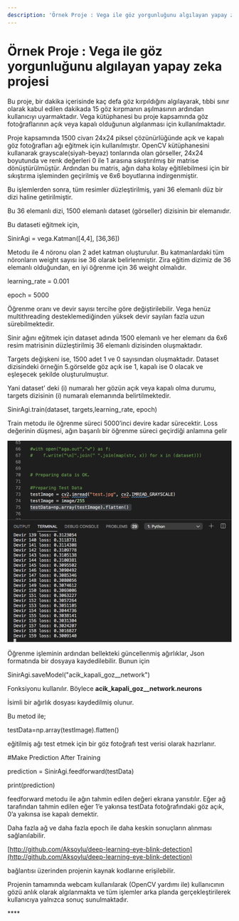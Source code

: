 ```yaml
---
description: 'Örnek Proje : Vega ile göz yorgunluğunu algılayan yapay zeka projesi'
---
```


# Örnek Proje : Vega ile göz yorgunluğunu algılayan yapay zeka projesi

Bu proje, bir dakika içerisinde kaç defa göz kırpıldığını algılayarak, tıbbi sınır olarak kabul edilen dakikada 15 göz kırpmanın aşılmasının ardından kullanıcıyı uyarmaktadır. Vega kütüphanesi bu proje kapsamında göz fotoğraflarının açık veya kapalı olduğunun algılanması için kullanılmaktadır.

Proje kapsamında 1500 civarı 24x24 piksel çözünürlüğünde açık ve kapalı göz fotoğrafları ağı eğitmek için kullanılmıştır. OpenCV kütüphanesini kullanarak grayscale\(siyah-beyaz\) tonlarında olan görseller, 24x24 boyutunda ve renk değerleri 0 ile 1 arasına sıkıştırılmış bir matrise dönüştürülmüştür. Ardından bu matris, ağın daha kolay eğitilebilmesi için bir sıkıştırma işleminden geçirilmiş ve 6x6 boyutlarına indirgenmiştir.

Bu işlemlerden sonra, tüm resimler düzleştirilmiş, yani 36 elemanlı düz bir dizi haline getirilmiştir.

Bu 36 elemanlı dizi, 1500 elemanlı dataset \(görseller\) dizisinin bir elemanıdır.

Bu dataseti eğitmek için,

SinirAgi = vega.Katman\(\[4,4\], \[36,36\]\)

Metodu ile 4 nöronu olan 2 adet katman oluşturulur. Bu katmanlardaki tüm nöronların weight sayısı ise 36 olarak belirlenmiştir. Zira eğitim dizimiz de 36 elemanlı olduğundan, en iyi öğrenme için 36 weight olmalıdır.

learning\_rate = 0.001

epoch = 5000

Öğrenme oranı ve devir sayısı tercihe göre değiştirilebilir. Vega henüz multithreading desteklemediğinden yüksek devir sayıları fazla uzun sürebilmektedir.

Sinir ağını eğitmek için dataset adında 1500 elemanlı ve her elemanı da 6x6 resim matrisinin düzleştirilmiş 36 elemanlı dizisinden oluşmaktadır.

Targets değişkeni ise, 1500 adet 1 ve 0 sayısından oluşmaktadır. Dataset dizisindeki örneğin 5.görselde göz açık ise 1, kapalı ise 0 olacak ve eşleşecek şekilde oluşturulmuştur.

Yani dataset’ deki \(i\) numaralı her gözün açık veya kapalı olma durumu, targets dizisinin \(i\) numaralı elemanında belirtilmektedir.

SinirAgi.train\(dataset, targets,learning\_rate, epoch\)

Train metodu ile öğrenme süreci 5000’inci devire kadar sürecektir. Loss değerinin düşmesi, ağın başarılı bir öğrenme süreci geçirdiği anlamına gelir

![](../../.gitbook/assets/0.png)

Öğrenme işleminin ardından bellekteki güncellenmiş ağırlıklar, Json formatında bir dosyaya kaydedilebilir. Bunun için

SinirAgi.saveModel\("acik\_kapali\_goz\_\_network"\)

Fonksiyonu kullanılır. Böylece **acik\_kapali\_goz\_\_network.neurons**

İsimli bir ağırlık dosyası kaydedilmiş olunur.

Bu metod ile;

testData=np.array\(testImage\).flatten\(\)

eğitilmiş ağı test etmek için bir göz fotoğrafı test verisi olarak hazırlanır.

\#Make Prediction After Training

prediction = SinirAgi.feedforward\(testData\)

print\(prediction\)

feedforward metodu ile ağın tahmin edilen değeri ekrana yansıtılır. Eğer ağ tarafından tahmin edilen eğer 1’e yakınsa testData fotoğrafındaki göz açık, 0’a yakınsa ise kapalı demektir.

Daha fazla ağ ve daha fazla epoch ile daha keskin sonuçların alınması sağlanılabilir.

[http://github.com/Aksoylu/deep-learning-eye-blink-detection](http://github.com/Aksoylu/deep-learning-eye-blink-detection)

bağlantısı üzerinden projenin kaynak kodlarıne erişilebilir.

Projenin tamamında webcam kullanılarak \(OpenCV yardımı ile\) kullanıcının gözü anlık olarak algılanmakta ve tüm işlemler arka planda gerçekleştirilerek kullanıcıya yalnızca sonuç sunulmaktadır.

\*\*\*\*

